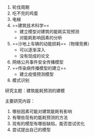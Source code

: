 1. 轮伐周期
2. 吃不完的鸡蛋
3. 电梯
4. ==建筑技术科学==
   - 建立模型对建筑的能耗实现预测
   - 对能耗影响因素的分析
5. ==沙地上车辆的动能损耗==（物理竞赛）
   - 可以逐渐深入
   - 没有现成的论文
6. 网络公共事件安全传播模型
7. ==传染病传播模型的建立==
   - 建立疫情预测模型
8. 模式识别





研究主题：建筑能耗预测的建模

主要研究内容：

1. 哪些因素可能对建筑能耗有影响
2. 有哪些现有的能耗预测的方法
3. 现有的模型有哪些缺陷，能否尝试优化
4. 尝试提出自己的模型